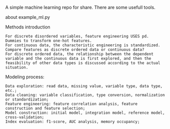 A simple machine learning repo for share. There are some usefull tools.

about example_ml.py

Methods introduction

    For discrete disordered variables, feature engineering USES pd. Dummies to transform one-hot features.
    For continuous data, the characteristic engineering is standardized. Compare features as discrete ordered data or continuous data?
    For discrete ordered data, the relationship between the dependent variable and the continuous data is first explored, and then the feasibility of other data types is discussed according to the actual situation.

Modeling process:

    Data exploration: read data, missing value, variable type, data type, etc.;
    Data cleaning: variable classification, type conversion, normalization or standardization;
    Feature engineering: feature correlation analysis, feature construction and feature selection;
    Model construction: initial model, integration model, reference model, cross-validation;
    Index evaluation: f1-score, AUC analysis, memory occupancy;


